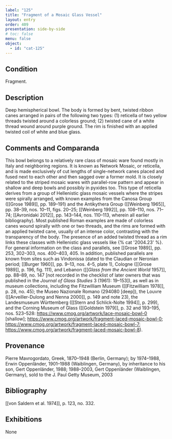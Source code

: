 ```yaml
---
label: "125"
title: "Fragment of a Mosaic Glass Vessel"
layout: entry
order: 409
presentation: side-by-side
# toc: false
menu: false
object:
  - id: "cat-125"
---
```


## Condition

Fragment.

## Description

Deep hemispherical bowl. The body is formed by bent, twisted ribbon canes arranged in pairs of the following two types: (1) reticella of two yellow threads twisted around a colorless ground; (2) twisted cane of a white thread wound around purple ground. The rim is finished with an applied twisted coil of white and blue glass.

## Comments and Comparanda

This bowl belongs to a relatively rare class of mosaic ware found mostly in Italy and neighboring regions. It is known as Network Mosaic, or reticella, and is made exclusively of cut lengths of single-network canes placed and fused next to each other and then sagged over a former mold. It is closely related to the striped mosaic wares with parallel-row pattern and appear in shallow and deep bowls and possibly in pyxides too. This type of reticella derives from a group of Hellenistic glass mosaic vessels where the stripes were spirally arranged, with known examples from the Canosa Group ([[Grose 1989]], pp. 189–191) and the Antikythera Group ([[Weinberg 1965]], pp. 38–39, nos. 10–11, figs. 20–25; [[Weinberg 1992]], pp. 108–110, nos. 71–74; [[Avronidaki 2012]], pp. 143–144, nos. 110–113, wherein all earlier bibliography). Most published Roman examples are made of colorless canes wound spirally with one or two threads, and the rims are formed with an applied twisted cane, usually of an intense color, contrasting with the transparency of the body. The presence of an added twisted thread as a rim links these classes with Hellenistic glass vessels like {% cat '2004.23' %}. For general information on the class and parallels, see [[Grose 1989]], pp. 253, 302–303, nos. 400–403, 405. In addition, published parallels are known from sites such as Vindonissa (dated to the Claudian or Neronian period; [[Burger 1960]], pp. 9–13, nos. 4–5, plate 1), Cologne ([[Grose 1989]], p. 196, fig. 111), and Lebanon ([[*Glass from the Ancient World* 1957]], pp. 88–89, no. 147 [not recorded in the checklist of later owners that was published in the *Journal of Glass Studies* 3 (1961): 19–153]), as well as in museum collections, including the Fitzwilliam Museum ([[Fitzwilliam 1978]], p. 28, no. 45); the Museo Nazionale Romano (294080 [deep]), the Louvre ([[Arveiller-Dulong and Nenna 2000]], p. 149 and note 23), the Landesmuseum Württemberg ([[Stern and Schlick-Nolte 1994]], p. 299), and the Corning Museum of Glass ([[Goldstein 1979]], p. 32 and 193–195, nos. 523–528: <https://www.cmog.org/artwork/lace-mosaic-bowl-0> [shallow]; <https://www.cmog.org/artwork/fragment-laced-mosaic-bowl-0>; <https://www.cmog.org/artwork/fragment-laced-mosaic-bowl-7>; <https://www.cmog.org/artwork/fragment-laced-mosaic-bowl-8>).

## Provenance

Pierre Mavrogordato, Greek, 1870–1948 (Berlin, Germany); by 1974–1988, Erwin Oppenländer, 1901–1988 (Waiblingen, Germany), by inheritance to his son, Gert Oppenländer, 1988; 1988–2003, Gert Oppenländer (Waiblingen, Germany), sold to the J. Paul Getty Museum, 2003

## Bibliography

[[von Saldern et al. 1974]], p. 123, no. 332.

## Exhibitions

None